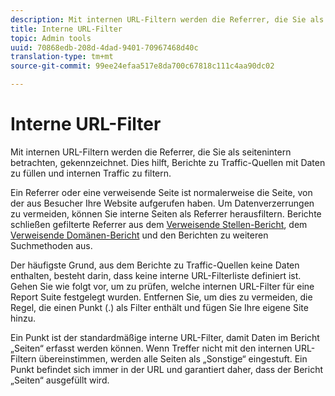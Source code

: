 ```yaml
---
description: Mit internen URL-Filtern werden die Referrer, die Sie als seitenintern betrachten, gekennzeichnet. Dies hilft, Berichte zu Traffic-Quellen mit Daten zu füllen und internen Traffic zu filtern.
title: Interne URL-Filter
topic: Admin tools
uuid: 70868edb-208d-4dad-9401-70967468d40c
translation-type: tm+mt
source-git-commit: 99ee24efaa517e8da700c67818c111c4aa90dc02

---
```



# Interne URL-Filter

Mit internen URL-Filtern werden die Referrer, die Sie als seitenintern betrachten, gekennzeichnet. Dies hilft, Berichte zu Traffic-Quellen mit Daten zu füllen und internen Traffic zu filtern.

Ein Referrer oder eine verweisende Seite ist normalerweise die Seite, von der aus Besucher Ihre Website aufgerufen haben. Um Datenverzerrungen zu vermeiden, können Sie interne Seiten als Referrer herausfiltern. Berichte schließen gefilterte Referrer aus dem [Verweisende Stellen-Bericht](/help/components/c-variables/dimensionslist/reports-referrers.md), dem [Verweisende Domänen-Bericht](/help/components/c-variables/dimensionslist/reports-referring-domains.md) und den Berichten zu weiteren Suchmethoden aus.

Der häufigste Grund, aus dem Berichte zu Traffic-Quellen keine Daten enthalten, besteht darin, dass keine interne URL-Filterliste definiert ist. Gehen Sie wie folgt vor, um zu prüfen, welche internen URL-Filter für eine Report Suite festgelegt wurden. Entfernen Sie, um dies zu vermeiden, die Regel, die einen Punkt (.) als Filter enthält und fügen Sie Ihre eigene Site hinzu.

Ein Punkt ist der standardmäßige interne URL-Filter, damit Daten im Bericht „Seiten“ erfasst werden können. Wenn Treffer nicht mit den internen URL-Filtern übereinstimmen, werden alle Seiten als „Sonstige“ eingestuft. Ein Punkt befindet sich immer in der URL und garantiert daher, dass der Bericht „Seiten“ ausgefüllt wird.
